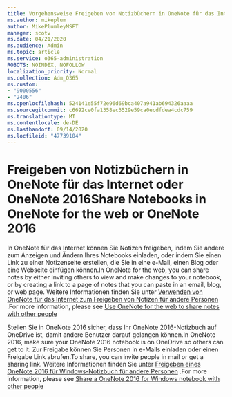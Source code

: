 ```yaml
---
title: Vorgehensweise Freigeben von Notizbüchern in OneNote für das Internet oder OneNote 2016
ms.author: mikeplum
author: MikePlumleyMSFT
manager: scotv
ms.date: 04/21/2020
ms.audience: Admin
ms.topic: article
ms.service: o365-administration
ROBOTS: NOINDEX, NOFOLLOW
localization_priority: Normal
ms.collection: Adm_O365
ms.custom:
- "9000556"
- "2406"
ms.openlocfilehash: 524141e55f72e96d69bca407a941ab694326aaaa
ms.sourcegitcommit: c6692ce0fa1358ec3529e59ca0ecdfdea4cdc759
ms.translationtype: MT
ms.contentlocale: de-DE
ms.lasthandoff: 09/14/2020
ms.locfileid: "47739104"
---
```

# <a name="share-notebooks-in-onenote-for-the-web-or-onenote-2016"></a><span data-ttu-id="4bf37-102">Freigeben von Notizbüchern in OneNote für das Internet oder OneNote 2016</span><span class="sxs-lookup"><span data-stu-id="4bf37-102">Share Notebooks in OneNote for the web or OneNote 2016</span></span>

<span data-ttu-id="4bf37-103">In OneNote für das Internet können Sie Notizen freigeben, indem Sie andere zum Anzeigen und Ändern Ihres Notebooks einladen, oder indem Sie einen Link zu einer Notizenseite erstellen, die Sie in eine e-Mail, einen Blog oder eine Webseite einfügen können.</span><span class="sxs-lookup"><span data-stu-id="4bf37-103">In OneNote for the web, you can share notes by either inviting others to view and make changes to your notebook, or by creating a link to a page of notes that you can paste in an email, blog, or web page.</span></span> <span data-ttu-id="4bf37-104">Weitere Informationen finden Sie unter [Verwenden von OneNote für das Internet zum Freigeben von Notizen für andere Personen](https://support.office.com/article/D3481FBE-E06C-4883-B7E9-B2EE9F38AED3) .</span><span class="sxs-lookup"><span data-stu-id="4bf37-104">For more information, please see [Use OneNote for the web to share notes with other people](https://support.office.com/article/D3481FBE-E06C-4883-B7E9-B2EE9F38AED3)</span></span>

<span data-ttu-id="4bf37-105">Stellen Sie in OneNote 2016 sicher, dass Ihr OneNote 2016-Notizbuch auf OneDrive ist, damit andere Benutzer darauf gelangen können.</span><span class="sxs-lookup"><span data-stu-id="4bf37-105">In OneNote 2016, make sure your OneNote 2016 notebook is on OneDrive so others can get to it.</span></span> <span data-ttu-id="4bf37-106">Zur Freigabe können Sie Personen in e-Mails einladen oder einen Freigabe Link abrufen.</span><span class="sxs-lookup"><span data-stu-id="4bf37-106">To share, you can invite people in mail or get a sharing link.</span></span> <span data-ttu-id="4bf37-107">Weitere Informationen finden Sie unter [Freigeben eines OneNote 2016 für Windows-Notizbuch für andere Personen](https://support.office.com/article/d14b6033-7a95-4536-9216-bb0a5e0f8285) .</span><span class="sxs-lookup"><span data-stu-id="4bf37-107">For more information, please see [Share a OneNote 2016 for Windows notebook with other people](https://support.office.com/article/d14b6033-7a95-4536-9216-bb0a5e0f8285)</span></span>